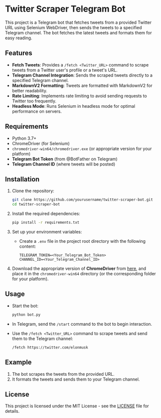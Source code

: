 # Twitter Scraper Telegram Bot

This project is a Telegram bot that fetches tweets from a provided Twitter URL using Selenium WebDriver, then sends the tweets to a specified Telegram channel. The bot fetches the latest tweets and formats them for easy reading.

## Features

- **Fetch Tweets**: Provides a `/fetch <Twitter_URL>` command to scrape tweets from a Twitter user's profile or a tweet's URL.
- **Telegram Channel Integration**: Sends the scraped tweets directly to a specified Telegram channel.
- **MarkdownV2 Formatting**: Tweets are formatted with MarkdownV2 for better readability.
- **Rate Limiting**: Implements rate limiting to avoid sending requests to Twitter too frequently.
- **Headless Mode**: Runs Selenium in headless mode for optimal performance on servers.

## Requirements

- Python 3.7+
- ChromeDriver (for Selenium)
- `chromedriver-win64/chromedriver.exe` (or appropriate version for your platform)
- **Telegram Bot Token** (from @BotFather on Telegram)
- **Telegram Channel ID** (where tweets will be posted)


## Installation

1. Clone the repository:
   ```bash
   git clone https://github.com/yourusername/twitter-scraper-bot.git
   cd twitter-scraper-bot
   ```

2. Install the required dependencies:
   ```bash
   pip install -r requirements.txt
   ```

3. Set up your environment variables:
   - Create a `.env` file in the project root directory with the following content:
     ```env
     TELEGRAM_TOKEN=<Your_Telegram_Bot_Token>
     CHANNEL_ID=<Your_Telegram_Channel_ID>
     ```

4. Download the appropriate version of **ChromeDriver** from [here](https://sites.google.com/chromium.org/driver/), and place it in the `chromedriver-win64` directory (or the corresponding folder for your platform).


## Usage

- Start the bot:
  ```bash
  python bot.py
  ```

- In Telegram, send the `/start` command to the bot to begin interaction.
  
- Use the `/fetch <Twitter_URL>` command to scrape tweets and send them to the Telegram channel:
  ```plaintext
  /fetch https://twitter.com/elonmusk
  ```

## Example

1. The bot scrapes the tweets from the provided URL.
2. It formats the tweets and sends them to your Telegram channel.

## License

This project is licensed under the MIT License - see the [LICENSE](LICENSE) file for details.

